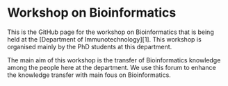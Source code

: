 # Workshop on Bioinformatics

This is the GitHub page for the workshop on Bioinformatics that is being held at the [Department of Immunotechnology][1]. This workshop is organised mainly by the PhD students at this department.

The main aim of this workshop is the transfer of Bioinformatics knowledge among the people here at the department. We use this forum to enhance the knowledge transfer with  main fous on Bioinformatics.
